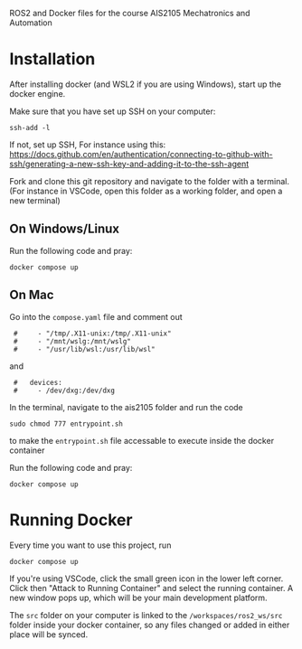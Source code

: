 ROS2 and Docker files for the course AIS2105 Mechatronics and Automation

# Installation
After installing docker (and WSL2 if you are using Windows), start up the docker engine.

Make sure that you have set up SSH on your computer:
```
ssh-add -l
```
If not, set up SSH, For instance using this:
https://docs.github.com/en/authentication/connecting-to-github-with-ssh/generating-a-new-ssh-key-and-adding-it-to-the-ssh-agent

Fork and clone this git repository and navigate to the folder with a terminal. (For instance in VSCode, open this folder as a working folder, and open a new terminal)

## On Windows/Linux
Run the following code and pray:
```
docker compose up
```

## On Mac
Go into the `compose.yaml` file and comment out 
```
 #     - "/tmp/.X11-unix:/tmp/.X11-unix"
 #     - "/mnt/wslg:/mnt/wslg"
 #     - "/usr/lib/wsl:/usr/lib/wsl"
```
and
``` 
 #   devices:
 #     - /dev/dxg:/dev/dxg
```
In the terminal, navigate to the ais2105 folder and run the code
```
sudo chmod 777 entrypoint.sh
```
to make the `entrypoint.sh` file accessable to execute inside the docker container

Run the following code and pray:
```
docker compose up
```


# Running Docker
Every time you want to use this project, run
```
docker compose up
```

If you're using VSCode, click the small green icon in the lower left corner. Click then "Attack to Running Container" and select the running container. A new window pops up, which will be your main development platform.

The `src` folder on your computer is linked to the `/workspaces/ros2_ws/src` folder inside your docker container, so any files changed or added in either place will be synced.